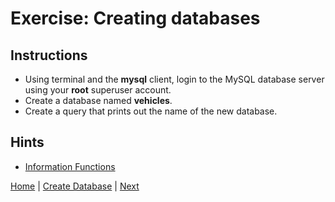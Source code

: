 # Exercise: Creating databases

## Instructions

- Using terminal and the **mysql** client, login to the MySQL database server using your **root** superuser account.
- Create a database named **vehicles**.  
- Create a query that prints out the name of the new database.

## Hints

- [Information Functions](http://dev.mysql.com/doc/refman/5.7/en/information-functions.html)

[Home](/)  |  [Create Database](/3-create-database/)  |  [Next](/3-create-database/2) 
